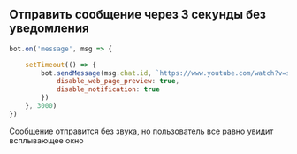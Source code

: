 ## Отправить сообщение через 3 секунды без уведомления

```javascript
bot.on('message', msg => {

    setTimeout(() => {
        bot.sendMessage(msg.chat.id, `https://www.youtube.com/watch?v=sCE9CpJLpo8`, {
            disable_web_page_preview: true,
            disable_notification: true
        })
    }, 3000)
})
```
Сообщение отправится без звука, но пользователь все равно увидит всплывающее окно
